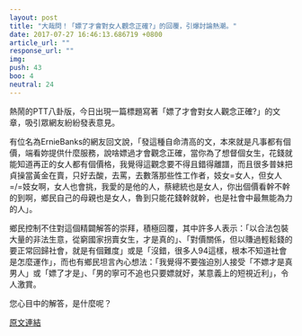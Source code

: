 ```yaml
---
layout: post
title: "大哉問！「嫖了才會對女人觀念正確?」的回覆，引爆討論熱潮。"
date: 2017-07-27 16:46:13.686719 +0800
article_url: ""
response_url: ""
img: 
push: 43
boo: 4
neutral: 24
---
```


熱鬧的PTT八卦版，今日出現一篇標題寫著「嫖了才會對女人觀念正確?」的文章，吸引眾網友紛紛發表意見。

有位名為ErnieBanks的網友回文說，「發這種自命清高的文，本來就是凡事都有個價，端看妳提供什麼服務，說啥嫖過才會觀念正確，當你為了想督個女生，花錢就能知道再正的女人都有個價格，我覺得這觀念要不得且錯得離譜，而且很多普妹把貞操當黃金在賣，只好去酸，去罵，去數落那些性工作者，妓女=女人，但女人=/=妓女啊，女人也會挑，我愛的是他的人，蔡總統也是女人，你出個價看幹不幹的到啊，鄉民自己的母親也是女人，魯到只能花錢幹就幹，也是社會中最無能為力的人」。

鄉民控制不住對這個精闢解答的崇拜，積極回覆，其中許多人表示：「以合法包裝大量的非法生意，從窮國家拐賣女生，才是真的」、「對價關係，但以賺過輕鬆錢的要正常回歸社會，就是有個難度」或是「沒錯，很多人94這樣，根本不知道社會是怎麼運作」，而也有鄉民坦言內心想法：「我覺得不要強迫別人接受「不嫖才是真男人」或「嫖了才是」、「男的寧可不追也只要嫖就好，某意義上的短視近利」，令人激賞。

您心目中的解答，是什麼呢？

<a href = "https://www.ptt.cc/bbs/Gossiping/M.1501131317.A.1DB.html">原文連結</a>

